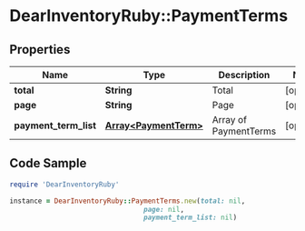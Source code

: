 # DearInventoryRuby::PaymentTerms

## Properties

Name | Type | Description | Notes
------------ | ------------- | ------------- | -------------
**total** | **String** | Total | [optional]
**page** | **String** | Page | [optional]
**payment_term_list** | [**Array&lt;PaymentTerm&gt;**](PaymentTerm.md) | Array of PaymentTerms | [optional]

## Code Sample

```ruby
require 'DearInventoryRuby'

instance = DearInventoryRuby::PaymentTerms.new(total: nil,
                                 page: nil,
                                 payment_term_list: nil)
```


